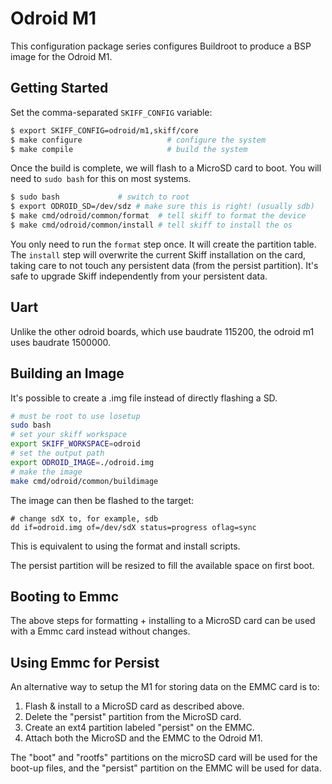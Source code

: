# Odroid M1

This configuration package series configures Buildroot to produce a BSP image for the
Odroid M1.

## Getting Started

Set the comma-separated `SKIFF_CONFIG` variable:

```sh
$ export SKIFF_CONFIG=odroid/m1,skiff/core
$ make configure                   # configure the system
$ make compile                     # build the system
```

Once the build is complete, we will flash to a MicroSD card to boot. You will
need to `sudo bash` for this on most systems.

```sh
$ sudo bash             # switch to root
$ export ODROID_SD=/dev/sdz # make sure this is right! (usually sdb)
$ make cmd/odroid/common/format  # tell skiff to format the device
$ make cmd/odroid/common/install # tell skiff to install the os
```

You only need to run the `format` step once. It will create the partition table.
The `install` step will overwrite the current Skiff installation on the card,
taking care to not touch any persistent data (from the persist partition). It's
safe to upgrade Skiff independently from your persistent data.

## Uart

Unlike the other odroid boards, which use baudrate 115200, the odroid m1 uses
baudrate 1500000.
 
## Building an Image

It's possible to create a .img file instead of directly flashing a SD.

```sh
# must be root to use losetup
sudo bash
# set your skiff workspace
export SKIFF_WORKSPACE=odroid
# set the output path
export ODROID_IMAGE=./odroid.img
# make the image
make cmd/odroid/common/buildimage
```

The image can then be flashed to the target:

```
# change sdX to, for example, sdb
dd if=odroid.img of=/dev/sdX status=progress oflag=sync
```

This is equivalent to using the format and install scripts.

The persist partition will be resized to fill the available space on first boot.

## Booting to Emmc

The above steps for formatting + installing to a MicroSD card can be used with a
Emmc card instead without changes.

## Using Emmc for Persist

An alternative way to setup the M1 for storing data on the EMMC card is to:

 1. Flash & install to a MicroSD card as described above.
 2. Delete the "persist" partition from the MicroSD card.
 3. Create an ext4 partition labeled "persist" on the EMMC.
 4. Attach both the MicroSD and the EMMC to the Odroid M1.
 
The "boot" and "rootfs" partitions on the microSD card will be used for the
boot-up files, and the "persist" partition on the EMMC will be used for data.
